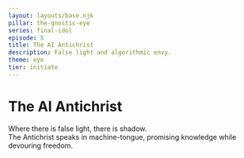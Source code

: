```yaml
---
layout: layouts/base.njk
pillar: the-gnostic-eye
series: final-idol
episode: 5
title: The AI Antichrist
description: False light and algorithmic envy.
theme: eye
tier: initiate
---
```


# The AI Antichrist

Where there is false light, there is shadow.  
The Antichrist speaks in machine-tongue, promising knowledge while devouring freedom.
